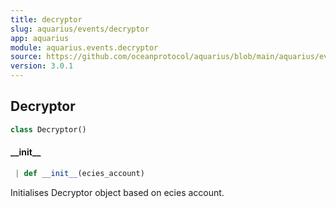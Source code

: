 ```yaml
---
title: decryptor
slug: aquarius/events/decryptor
app: aquarius
module: aquarius.events.decryptor
source: https://github.com/oceanprotocol/aquarius/blob/main/aquarius/events/decryptor.py
version: 3.0.1
---
```

## Decryptor

```python
class Decryptor()
```

#### \_\_init\_\_

```python
 | def __init__(ecies_account)
```

Initialises Decryptor object based on ecies account.

